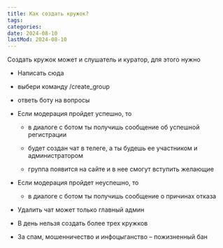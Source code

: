 ```yaml
---
title: Как создать кружок?
tags:
categories:
date: 2024-08-10
lastMod: 2024-08-10
---
```

Создать кружок может и слушатель и куратор, для этого нужно

  + Написать сюда

  + выбери команду /create_group

  + ответь боту на вопросы

  + Если модерация пройдет успешно, то

    + в диалоге с ботом ты получишь сообщение об успешной регистрации

    + будет создан чат в телеге, а ты будешь ее участником и администратором

    + группа появится на сайте и в нее смогут вступить желающие

  + Если модерация пройдет неуспешно, то

    + в диалоге с ботом ты получишь сообщение о причинах отказа

  + Удалить чат может только главный админ

  + В день нельзя создать более трех кружков

  + За спам, мошенничество и инфоцыганство – пожизненный бан
